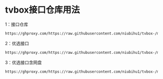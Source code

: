 # tvbox接口仓库用法

1：接口仓库
````bash
https://ghproxy.com/https://raw.githubusercontent.com/niubihu1/tvbox-/main/tv8.json
````

2：优选接口
````bash
https://ghproxy.com/https://raw.githubusercontent.com/niubihu1/tvbox-/main/%E7%BA%BF%E8%B7%AF%E4%BC%98%E9%80%89.json
````

3：优选接口含网盘
````bash
https://ghproxy.com/https://raw.githubusercontent.com/niubihu1/tvbox-/main/%E7%BA%BF%E8%B7%AF%E4%BC%98%E9%80%89%E5%B8%A6%E7%BD%91%E7%9B%98%E8%B5%84%E6%BA%90.json
````
